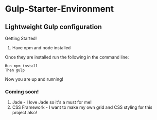 # Gulp-Starter-Environment

## Lightweight Gulp configuration

Getting Started!
1. Have npm and node installed

Once they are installed run the following in the command line:

    Run npm install
    Then gulp

Now you are up and running!

### Coming soon!
1. Jade - I love Jade so it's a must for me!
2. CSS Framework - I want to make my own grid and CSS styling for this project also!
